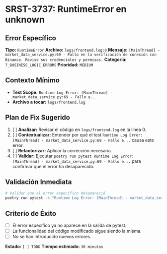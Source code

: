 # SRST-3737: RuntimeError en unknown

## Error Específico
**Tipo:** `RuntimeError`
**Archivo:** `logs/frontend.log:0`
**Mensaje:** `[MainThread] - market_data_service.py:69 - Fallo en la verificación de conexión con Binance. Revise sus credenciales y permisos.`
**Categoría:** `7_BUSINESS_LOGIC_ERRORS`
**Prioridad:** `MEDIUM`

## Contexto Mínimo
- **Test Scope:** `Runtime Log Error: [MainThread] - market_data_service.py:69 - Fallo e...`
- **Archivo a tocar:** `logs/frontend.log`

## Plan de Fix Sugerido
1. [ ] **Analizar:** Revisar el código en `logs/frontend.log` en la línea 0.
2. [ ] **Contextualizar:** Entender por qué el test `Runtime Log Error: [MainThread] - market_data_service.py:69 - Fallo e...` causa este error.
3. [ ] **Refactorizar:** Aplicar la corrección necesaria.
4. [ ] **Validar:** Ejecutar `poetry run pytest Runtime Log Error: [MainThread] - market_data_service.py:69 - Fallo e...` para confirmar que el error ha desaparecido.

## Validación Inmediata
```bash
# Validar que el error específico desapareció
poetry run pytest -k "Runtime Log Error: [MainThread] - market_data_service.py:69 - Fallo e..." -v
```

## Criterio de Éxito
- [ ] El error específico ya no aparece en la salida de pytest.
- [ ] La funcionalidad del código modificado sigue siendo la misma.
- [ ] No se han introducido nuevos errores.

**Estado:** `[ ] TODO`
**Tiempo estimado:** `30 minutos`
